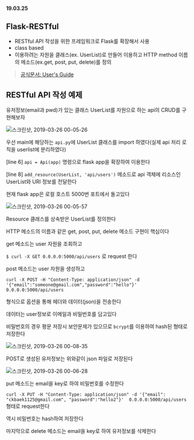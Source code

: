 #### 19.03.25

## Flask-RESTful
- RESTful API 작성을 위한 프레임워크로 Flask를 확장해서 사용
- class based
- 이용하려는 자원을 클래스(ex. UserList)로 만들어 이용하고 HTTP method 이름의 메소드(ex.get, post, put, delete)를 정의

> [공식문서: User's Guide](https://flask-restful.readthedocs.io/en/latest/)

## RESTful API 작성 예제
유저정보(email과 pwd)가 있는 클래스 UserList를 자원으로 하는 api의 CRUD를 구현해보자

![스크린샷, 2019-03-26 00-05-26](https://user-images.githubusercontent.com/38183218/54930860-649ade00-4f5b-11e9-9d42-5d2cc56fc39e.png)

우선 main에 해당하는 `api.py`에 UserList 클래스를 import 하였다(실제 api 처리 로직을 userlist에 분리하였다)

[line 6] `api = Api(app)` 명령으로 flask app을 확장하여 이용한다

[line 8] `add_resource(UserList, 'api/users')` 메소드로 api 객체에 리소스인 UserList와 URI 정보를 전달한다

현재 flask app은 로컬 호스트 5000번 포트에서 돌고있다

![스크린샷, 2019-03-26 00-05-57](https://user-images.githubusercontent.com/38183218/54930861-65337480-4f5b-11e9-8ba6-f94dd15fc4f1.png)

Resource 클래스를 상속받은 UserList를 정의한다

HTTP 메소드의 이름과 같은 get, post, put, delete 메소드 구현이 핵심이다

get 메소드는 user 자원을 조회하고

`$ curl -X GET 0.0.0.0:5000/api/users` 로 request 한다

post 메소드는 user 자원을 생성하고

`curl -X POST -H "Content-Type: application/json" -d '{"email":"someone@gmail.com","password":"hello"}' 0.0.0.0:5000/api/users` 

형식으로 옵션을 통해 헤더와 데이터(json)을 전송한다

데이터는 user정보로 이메일과 비밀번호를 담고있다

비밀번호의 경우 평문 저장시 보안문제가 있으므로 `bcrypt`를 이용하여 hash된 형태로 저장한다

![스크린샷, 2019-03-26 00-08-35](https://user-images.githubusercontent.com/38183218/54930864-65337480-4f5b-11e9-9cc8-01f82f9a8a7b.png)

POST로 생성된 유저정보는 위와같이 json 파일로 저장된다

![스크린샷, 2019-03-26 00-06-28](https://user-images.githubusercontent.com/38183218/54930863-65337480-4f5b-11e9-8ee4-0f45e126fcdf.png)

put 메소드는 email을 key로 하여 비밀번호를 수정한다

`curl -X PUT -H "Content-Type: application/json" -d '{"email": "ckbaek1125@gmail.com", "password":"hello2"}'  0.0.0.0:5000/api/users` 형태로 request한다

역시 비밀번호는 hash하여 저장한다

마지막으로 delete 메소드는 email을 key로 하여 유저정보를 삭제한다

